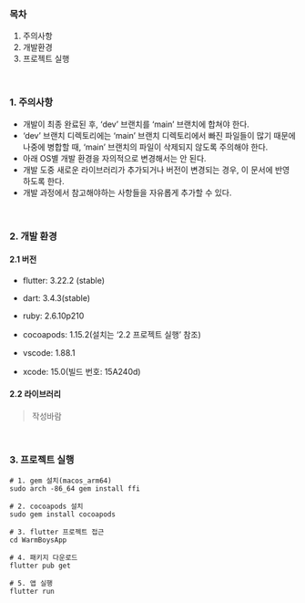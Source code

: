
### 목차
1. 주의사항
2. 개발환경
3. 프로젝트 실행

</br>

### 1. 주의사항
- 개발이 최종 완료된 후, ‘dev’ 브랜치를 ‘main’ 브랜치에 합쳐야 한다.
- ‘dev’ 브랜치 디렉토리에는 ‘main’ 브랜치 디렉토리에서 빠진 파일들이 많기 때문에 나중에 병합할 때, ‘main’ 브랜치의 파일이 삭제되지 않도록 주의해야 한다.
- 아래 OS별 개발 환경을 자의적으로 변경해서는 안 된다.
- 개발 도중 새로운 라이브러리가 추가되거나 버전이 변경되는 경우, 이 문서에 반영하도록 한다.
- 개발 과정에서 참고해야하는 사항들을 자유롭게 추가할 수 있다.

</br>

### 2. 개발 환경
#### 2.1 버전
- flutter: 3.22.2 (stable)
- dart: 3.4.3(stable)
- ruby: 2.6.10p210
- cocoapods: 1.15.2(설치는 ‘2.2 프로젝트 실행’ 참조)

- vscode: 1.88.1
- xcode: 15.0(빌드 번호: 15A240d)

#### 2.2 라이브러리
> 작성바람

</br>


### 3. 프로젝트 실행

```
# 1. gem 설치(macos_arm64)
sudo arch -86_64 gem install ffi

# 2. cocoapods 설치
sudo gem install cocoapods

# 3. flutter 프로젝트 접근
cd WarmBoysApp

# 4. 패키지 다운로드
flutter pub get

# 5. 앱 실행
flutter run
```

</br>
